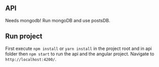 ## API

Needs mongodb! Run mongoDB and use postsDB.

## Run project

First execute `npm install` or `yarn install` in the project root and in api folder then `npm start` to run the api and the angular project. Navigate to `http://localhost:4200/`.